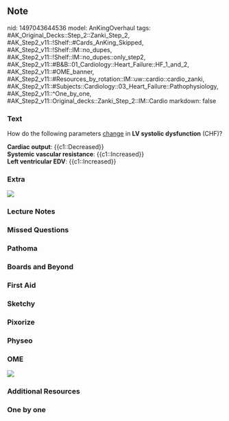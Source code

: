 ## Note
nid: 1497043644536
model: AnKingOverhaul
tags: #AK_Original_Decks::Step_2::Zanki_Step_2, #AK_Step2_v11::!Shelf::#Cards_AnKing_Skipped, #AK_Step2_v11::!Shelf::IM::no_dupes, #AK_Step2_v11::!Shelf::IM::no_dupes::only_step2, #AK_Step2_v11::#B&B::01_Cardiology::Heart_Failure::HF_1_and_2, #AK_Step2_v11::#OME_banner, #AK_Step2_v11::#Resources_by_rotation::IM::uw::cardio::cardio_zanki, #AK_Step2_v11::#Subjects::Cardiology::03_Heart_Failure::Pathophysiology, #AK_Step2_v11::^One_by_one, #AK_Step2_v11::Original_decks::Zanki_Step_2::IM::Cardio
markdown: false

### Text
How do the following parameters <u>change</u> in <b>LV systolic
dysfunction</b> (CHF)?
<div>
  <b>Cardiac output</b>: {{c1::Decreased}}
</div>
<div>
  <b>Systemic vascular resistance</b>: {{c1::Increased}}
</div>
<div>
  <b>Left ventricular EDV</b>: {{c1::Increased}}
</div>

### Extra
<div>
  <i><img src="hemo.png"></i>
</div>

### Lecture Notes


### Missed Questions


### Pathoma


### Boards and Beyond


### First Aid


### Sketchy


### Pixorize


### Physeo


### OME
<div class="ome-widget">
  <a href="https://onlinemeded.org?ref=anki"><img src=
  "_OME_AnkiFlashcards_General_4.png"></a>
</div>

### Additional Resources


### One by one

